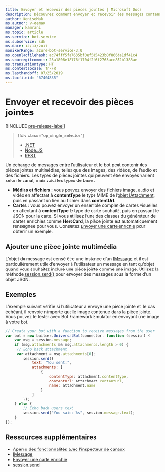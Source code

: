 ```yaml
---
title: Envoyer et recevoir des pièces jointes | Microsoft Docs
description: Découvrez comment envoyer et recevoir des messages contenant des pièces jointes à l’aide du kit SDK Bot Framework pour Node.js.
author: DeniseMak
ms.author: v-demak
manager: kamrani
ms.topic: article
ms.service: bot-service
ms.subservice: sdk
ms.date: 12/13/2017
monikerRange: azure-bot-service-3.0
ms.openlocfilehash: ac74fff5fa7635bf0ef585423b0f8663a1df41c4
ms.sourcegitcommit: 23a1808e18176f1704f2f6f2763ace872b1388ae
ms.translationtype: HT
ms.contentlocale: fr-FR
ms.lasthandoff: 07/25/2019
ms.locfileid: "67404835"
---
```

# <a name="send-and-receive-attachments"></a>Envoyer et recevoir des pièces jointes

[!INCLUDE [pre-release-label](../includes/pre-release-label-v3.md)]

> [!div class="op_single_selector"]
> - [.NET](../dotnet/bot-builder-dotnet-add-media-attachments.md)
> - [Node.JS](../nodejs/bot-builder-nodejs-send-receive-attachments.md)
> - [REST](../rest-api/bot-framework-rest-connector-add-media-attachments.md)

Un échange de messages entre l’utilisateur et le bot peut contenir des pièces jointes multimédias, telles que des images, des vidéos, de l’audio et des fichiers. Les types de pièces jointes qui peuvent être envoyés varient selon le canal, mais voici les types de base :

* **Médias et fichiers** : vous pouvez envoyer des fichiers image, audio et vidéo en affectant à **contentType** le type MIME de l’[objet IAttachment][IAttachment], puis en passant un lien au fichier dans **contentUrl**.
* **Cartes** : vous pouvez envoyer un ensemble complet de cartes visuelles <!-- and custom keyboards --> en affectant à **contentType** le type de carte souhaité, puis en passant le JSON pour la carte. Si vous utilisez l’une des classes du générateur de cartes enrichies comme **HeroCard**, la pièce jointe est automatiquement renseignée pour vous. Consultez [Envoyer une carte enrichie](bot-builder-nodejs-send-rich-cards.md) pour obtenir un exemple.

## <a name="add-a-media-attachment"></a>Ajouter une pièce jointe multimédia
L’objet du message est censé être une instance d’un [IMessage][IMessage] et il est particulièrement utile d’envoyer à l’utilisateur un message en tant qu’objet quand vous souhaitez inclure une pièce jointe comme une image. Utilisez la méthode [session.send()][SessionSend] pour envoyer des messages sous la forme d’un objet JSON. 

## <a name="example"></a>Exemples

L’exemple suivant vérifie si l’utilisateur a envoyé une pièce jointe et, le cas échéant, il renvoie n’importe quelle image contenue dans la pièce jointe. Vous pouvez le tester avec Bot Framework Emulator en envoyant une image à votre bot.

```javascript
// Create your bot with a function to receive messages from the user
var bot = new builder.UniversalBot(connector, function (session) {
    var msg = session.message;
    if (msg.attachments && msg.attachments.length > 0) {
     // Echo back attachment
     var attachment = msg.attachments[0];
        session.send({
            text: "You sent:",
            attachments: [
                {
                    contentType: attachment.contentType,
                    contentUrl: attachment.contentUrl,
                    name: attachment.name
                }
            ]
        });
    } else {
        // Echo back users text
        session.send("You said: %s", session.message.text);
    }
});
```
## <a name="additional-resources"></a>Ressources supplémentaires

* [Aperçu des fonctionnalités avec l’inspecteur de canaux][inspector]
* [IMessage][IMessage]
* [Envoyer une carte enrichie][SendRichCard]
* [session.send][SessionSend]

[IMessage]: http://docs.botframework.com/node/builder/chat-reference/interfaces/_botbuilder_d_.imessage
[SendRichCard]: bot-builder-nodejs-send-rich-cards.md
[SessionSend]: https://docs.botframework.com/node/builder/chat-reference/classes/_botbuilder_d_.session.html#send
[IAttachment]: https://docs.botframework.com/node/builder/chat-reference/interfaces/_botbuilder_d_.iattachment.html
[inspector]: ../bot-service-channel-inspector.md
